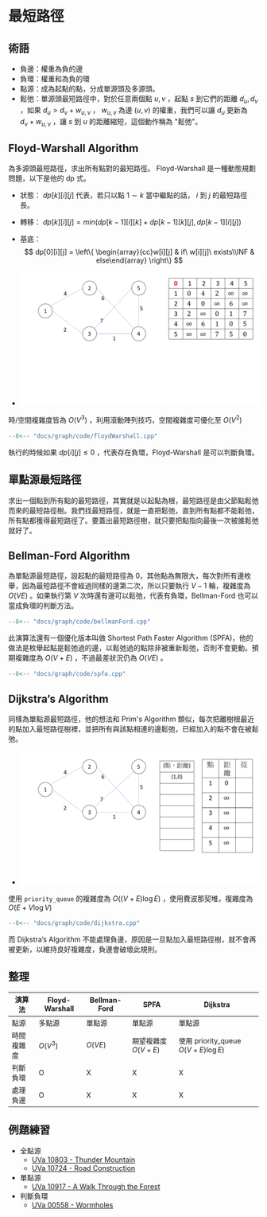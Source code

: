 # 最短路徑

## 術語

- 負邊：權重為負的邊
- 負環：權重和為負的環
- 點源：成為起點的點，分成單源頭及多源頭。
- 鬆弛：單源頭最短路徑中，對於任意兩個點 $u,v$ ，起點 $s$ 到它們的距離 $d_u,d_v$ ，如果 $d_u>d_v+w_{u,v}$ ， $w_{u,v}$ 為邊 $(u,v)$ 的權重，我們可以讓 $d_u$ 更新為 $d_v+w_{u,v}$ ，讓 $s$ 到 $u$ 的距離縮短，這個動作稱為 "鬆弛"。

## Floyd-Warshall Algorithm

為多源頭最短路徑，求出所有點對的最短路徑。
Floyd-Warshall 是一種動態規劃問題，以下是他的 dp 式。

- 狀態： $dp[k][i][j]$ 代表，若只以點 $1 ∼ k$ 當中繼點的話， $i$ 到 $j$ 的最短路徑長。
- 轉移： $dp[k][i][j] = min(dp[k − 1][i][k] + dp[k − 1][k][j], dp[k − 1][i][j])$ 
-   基底：
    $$
    dp[0][i][j] = \left\{ \begin{array}{cc}w[i][j] & if\ w[i][j]\ exists\\INF & else\end{array} \right\}
    $$

- ![](images/floyd.gif)

時/空間複雜度皆為 $O(V^3)$ ，利用滾動陣列技巧，空間複雜度可優化至 $O(V^2)$ 

```cpp
--8<-- "docs/graph/code/floydWarshall.cpp"
```

執行的時候如果 $dp[i][j]\leq 0$ ，代表存在負環，Floyd-Warshall 是可以判斷負環。

## 單點源最短路徑

求出一個點到所有點的最短路徑，其實就是以起點為根，最短路徑是由父節點鬆弛而來的最短路徑樹。我們找最短路徑，就是一直把鬆弛，直到所有點都不能鬆弛，所有點都獲得最短路徑了。要蓋出最短路徑樹，就只要把點指向最後一次被誰鬆弛就好了。

## Bellman-Ford Algorithm

為單點源最短路徑，設起點的最短路徑為 0，其他點為無限大，每次對所有邊枚舉，因為最短路徑不會經過同樣的邊第二次，所以只要執行 $V-1$ 輪，複雜度為 $O(VE)$ 。如果執行第 $V$ 次時還有邊可以鬆弛，代表有負環，Bellman-Ford 也可以當成負環的判斷方法。

```cpp
--8<-- "docs/graph/code/bellmanFord.cpp"
```

此演算法還有一個優化版本叫做 Shortest Path Faster Algorithm (SPFA)，他的做法是枚舉起點是鬆弛過的邊，以鬆弛過的點除非被重新鬆弛，否則不會更動。預期複雜度為 $O(V+E)$ ，不過最差狀況仍為 $O(VE)$ 。

```cpp
--8<-- "docs/graph/code/spfa.cpp"
```

## Dijkstra’s Algorithm

同樣為單點源最短路徑，他的想法和 Prim's Algorithm 類似，每次把離樹根最近的點加入最短路徑樹裡，並把所有與該點相連的邊鬆弛，已經加入的點不會在被鬆弛。

- ![](images/dijkstra.gif)

使用 `priority_queue` 的複雜度為 $O((V+E)\log E)$ ，使用費波那契堆，複雜度為 $O(E+V\log V)$ 

```cpp
--8<-- "docs/graph/code/dijkstra.cpp"
```

而 Dijkstra’s Algorithm 不能處理負邊，原因是一旦點加入最短路徑樹，就不會再被更新，以維持良好複雜度，負邊會破壞此規則。

## 整理

| 演算法   | Floyd-Warshall | Bellman-Ford | SPFA            | Dijkstra                           |
| ----- | -------------- | ------------ | --------------- | ---------------------------------- |
| 點源    | 多點源            | 單點源          | 單點源             | 單點源                                |
| 時間複雜度 |  $O(V^3)$      |  $O(VE)$     | 期望複雜度 $O(V+E)$  | 使用 priority_queue $O(V+E)\log E)$  |
| 判斷負環  | O              | X            | X               | X                                  |
| 處理負邊  | O              | X            | X               | X                                  |

## 例題練習

-   全點源
    -  [UVa 10803 - Thunder Mountain](http://uva.onlinejudge.org/external/108/10803.pdf) 
    -  [UVa 10724 - Road Construction](https://onlinejudge.org/external/107/10724.pdf) 
-   單點源
    -  [UVa 10917 - A Walk Through the Forest](https://onlinejudge.org/external/109/10917.pdf) 
-   判斷負環
    -  [UVa 00558 - Wormholes](https://onlinejudge.org/external/5/558.pdf) 
